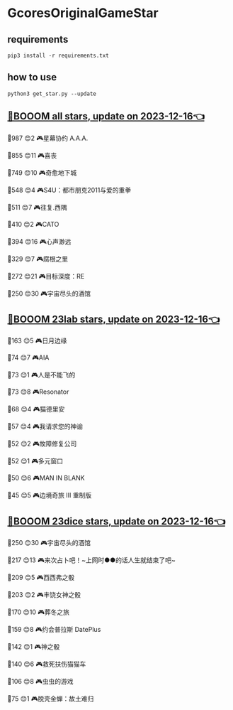 # GcoresOriginalGameStar

## requirements
```
pip3 install -r requirements.txt
```

## how to use
```
python3 get_star.py --update
```

## [🔗BOOOM all stars, update on 2023-12-16👈](https://raw.githack.com/sichaozhang1112/GcoresOriginalGameStar/main/all.html) 
🌟987 😊2   🎮星幕协约 A.A.A.        

🌟855 😊11  🎮喜丧                 

🌟749 😊10  🎮奇愈地下城              

🌟548 😊4   🎮S4U：都市朋克2011与爱的重拳  

🌟511 😊7   🎮往复.西隅              

🌟410 😊2   🎮CATO               

🌟394 😊16  🎮心声渺远               

🌟329 😊7   🎮腐根之里               

🌟272 😊21  🎮目标深度：RE            

🌟250 😊30  🎮宇宙尽头的酒馆            

## [🔗BOOOM 23lab stars, update on 2023-12-16👈](https://raw.githack.com/sichaozhang1112/GcoresOriginalGameStar/main/23lab.html) 
🌟163 😊5   🎮日月边缘               

🌟74  😊7   🎮AIA                

🌟73  😊1   🎮人是不能飞的             

🌟73  😊8   🎮Resonator          

🌟68  😊4   🎮猫德里安               

🌟57  😊4   🎮我请求您的神谕            

🌟52  😊2   🎮故障修复公司             

🌟52  😊1   🎮多元窗口               

🌟50  😊6   🎮MAN IN BLANK       

🌟45  😊5   🎮边境奇旅 III 重制版       

## [🔗BOOOM 23dice stars, update on 2023-12-16👈](https://raw.githack.com/sichaozhang1112/GcoresOriginalGameStar/main/23dice.html) 
🌟250 😊30  🎮宇宙尽头的酒馆            

🌟217 😊13  🎮来次占卜吧！~上网时●●的话人生就结束了吧~

🌟209 😊5   🎮西西弗之骰              

🌟203 😊2   🎮丰饶女神之骰             

🌟170 😊10  🎮葬冬之旅               

🌟159 😊8   🎮约会普拉斯 DatePlus     

🌟142 😊1   🎮神之骰                

🌟140 😊6   🎮救死扶伤猫猫车            

🌟106 😊8   🎮虫虫的游戏              

🌟75  😊1   🎮脱壳金蝉：故土难归          

